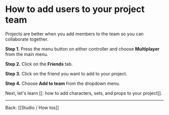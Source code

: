 # How to add users to your project team

Projects are better when you add members to the team so you can collaborate together.

**Step 1.** Press the menu button on either controller and choose **Multiplayer** from the main menu.

**Step 2.** Click on the **Friends** tab.

**Step 3.** Click on the friend you want to add to your project.

**Step 4.** Choose **Add to team** from the dropdown menu.

Next, let's learn [[: how to add characters, sets, and props to your project]].

---

Back: [[Studio / How tos]]

